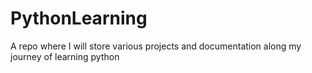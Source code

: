 # PythonLearning
A repo where I will store various projects and documentation along my journey of learning python
